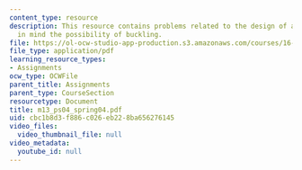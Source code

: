 ```yaml
---
content_type: resource
description: This resource contains problems related to the design of a truss keeping
  in mind the possibility of buckling.
file: https://ol-ocw-studio-app-production.s3.amazonaws.com/courses/16-01-unified-engineering-i-ii-iii-iv-fall-2005-spring-2006/cbc1b8d3f886c026eb228ba656276145_m13_ps04_spring04.pdf
file_type: application/pdf
learning_resource_types:
- Assignments
ocw_type: OCWFile
parent_title: Assignments
parent_type: CourseSection
resourcetype: Document
title: m13_ps04_spring04.pdf
uid: cbc1b8d3-f886-c026-eb22-8ba656276145
video_files:
  video_thumbnail_file: null
video_metadata:
  youtube_id: null
---
```

